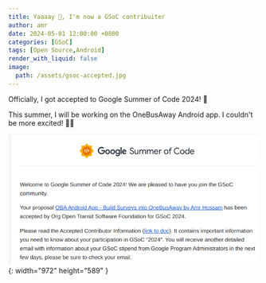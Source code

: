 ```yaml
---
title: Yaaaay 🎉, I'm now a GSoC contribuiter
author: amr
date: 2024-05-01 12:00:00 +0800
categories: [GSoC]
tags: [Open Source,Android]
render_with_liquid: false
image:
  path: /assets/gsoc-accepted.jpg
---
```


Officially, I got accepted to Google Summer of Code 2024! 🎉

This summer, I will be working on the OneBusAway Android app. I couldn't be more excited! 🎉🥳



![Desktop View](/assets/gsoc-email.png){: width="972" height="589" }

